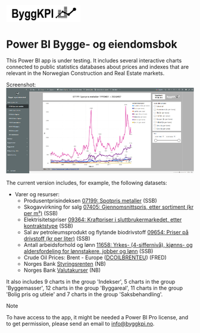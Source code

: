 <img src="Documents/Logo Black.png" alt="ByggKPI Logo" style="width: 200px" />  

# Power BI Bygge- og eiendomsbok

This Power BI app is under testing. It includes several interactive charts connected to public statistics databases about prices and indexes that are relevant in the Norwegian Construction and Real Estate markets.

Screenshot:
<img src="Documents/Bygge- og eiendomsbok.png" alt="Bygge- og eiendomsbok" style="width: 1000px" />

The current version includes, for example, the following datasets:

- Varer og resurser:
    * Produsentprisindeksen [07199: Spotpris metaller](https://www.ssb.no/statbank/table/07199) (SSB)
    * Skogavvirkning for salg [07405: Gjennomsnittspris, etter sortiment (kr per m³)](https://www.ssb.no/statbank/table/07405) (SSB)
    * Elektrisitetspriser [09364: Kraftpriser i sluttbrukermarkedet, etter kontraktstype](https://www.ssb.no/statbank/table/09364) (SSB)
    * Sal av petroleumsprodukt og flytande biodrivstoff [09654: Priser på drivstoff (kr per liter)](https://www.ssb.no/statbank/table/09654) (SSB)
    * Antall arbeidsforhold og lønn [11658: Yrkes- (4-siffernivå), kjønns- og aldersfordeling for lønnstakere, jobber og lønn](https://www.ssb.no/statbank/table/11658) (SSB)
    * Crude Oil Prices: Brent - Europe ([DCOILBRENTEU](https://fred.stlouisfed.org/series/DCOILBRENTEU)) (FRED)
    * Norges Bank [Styringsrenten](https://www.norges-bank.no/tema/pengepolitikk/Styringsrenten/) (NB)
    * Norges Bank [Valutakurser](https://www.norges-bank.no/tema/Statistikk/Valutakurser/) (NB)

It also includes 9 charts  in the group 'Indekser', 5 charts in the group 'Byggemasser', 12 charts in the group 'Byggareal', 11 charts in the group 'Bolig pris og utleie' and 7 charts in the group 'Saksbehandling'.

> [!NOTE]
> To have access to the app, it might be needed a Power BI Pro license, and to get permission, please send an email to [info@byggkpi.no](mailto:info@byggkpi.no?subject=[Power%20BI]%20Access%20Bygge-%20og%20eiendom%20app).